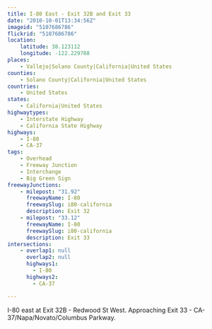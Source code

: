 ```yaml
---
title: I-80 East - Exit 32B and Exit 33
date: "2010-10-01T13:34:56Z"
imageid: "5107686786"
flickrid: "5107686786"
location:
    latitude: 38.123112
    longitude: -122.229788
places:
    - Vallejo|Solano County|California|United States
counties:
    - Solano County|California|United States
countries:
    - United States
states:
    - California|United States
highwaytypes:
    - Interstate Highway
    - California State Highway
highways:
    - I-80
    - CA-37
tags:
    - Overhead
    - Freeway Junction
    - Interchange
    - Big Green Sign
freewayJunctions:
    - milepost: "31.92"
      freewayName: I-80
      freewaySlug: i80-california
      description: Exit 32
    - milepost: "33.12"
      freewayName: I-80
      freewaySlug: i80-california
      description: Exit 33
intersections:
    - overlap1: null
      overlap2: null
      highways1:
        - I-80
      highways2:
        - CA-37

---
```

I-80 east at Exit 32B - Redwood St West.  Approaching Exit 33 - CA-37/Napa/Novato/Columbus Parkway.